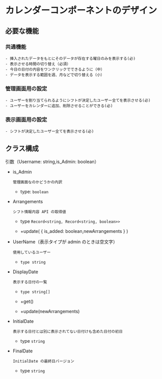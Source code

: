 # カレンダーコンポーネントのデザイン

## 必要な機能

### 共通機能

    - 挿入されたデータをもとにそのデータが存在する曜日のみを表示する(必)
    - 表示させる時間の切り替え（必須）
    - 今日の日付の内容をワンクリックでできるように（中）
    - データを表示する範囲を週、月などで切り替える（小）

### 管理画面用の設定

    - ユーザーを割り当てられるようにシフトが決定したユーザー全てを表示させる(必)
    - ユーザーをカレンダーに追加、削除させることができる(必)

### 表示画面用の設定

    - シフトが決定したユーザー全てを表示させる(必)

## クラス構成

引数（Username: string,is_Admin: boolean）

- is_Admin

      管理画面なのかどうかの内訳

  - type: `boolean`

- Arrangements

      シフト情報内容 API の取得値

  - type `Record<string, Record<string, boolean>>`

  - +update( { is_added: boolean,newArrangements } )

- UserName（表示タイプが admin のときは空文字）

      使用しているユーザー

  - `type string`

- DisplayDate

      表示する日付の一覧

  - `type string[]`

  - +get()

  - +update(newArrangements)

- InitialDate

      表示する日付とは別に表示されてない日付けも含めた日付の初日

  - type `string`

- FinalDate

      InitialDate の最終日バージョン

  - type `string`
